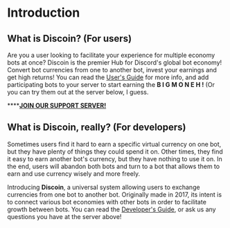 # Introduction

## What is Discoin? \(For users\)

Are you a user looking to facilitate your experience for multiple economy bots at once? Discoin is the premier Hub for Discord's global bot economy! Convert bot currencies from one to another bot, invest your earnings and get high returns! You can read the [User's Guide](users-guide.md) for more info, and add participating bots to your server to start earning the **B I G   M O N E H !** \(Or you can try them out at the server below, I guess.

\*\*\*\*[**JOIN OUR SUPPORT SERVER!**](https://discord.gg/ZqJuDhxs82)

## What is Discoin, really? \(For developers\)

Sometimes users find it hard to earn a specific virtual currency on one bot, but they have plenty of things they could spend it on. Other times, they find it easy to earn another bot's currency, but they have nothing to use it on. In the end, users will abandon both bots and turn to a bot that allows them to earn and use currency wisely and more freely.

Introducing **Discoin**, a universal system allowing users to exchange currencies from one bot to another bot. Originally made in 2017, its intent is to connect various bot economies with other bots in order to facilitate growth between bots. You can read the [Developer's Guide](developers/guide.md), or ask us any questions you have at the server above!

